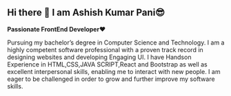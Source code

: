 ## Hi there 👋 I am Ashish Kumar Pani😎
**Passionate FrontEnd Developer**❤️

Pursuing my bachelor’s degree in Computer Science and Technology. I am a highly competent software professional with a proven track record in designing websites and developing Engaging UI. I have Handson Experience in HTML,CSS,JAVA SCRIPT,React and Bootstrap as well as excellent interpersonal skills, enabling me to interact with new people. I am eager to be challenged in order to grow and further improve my software skills.

